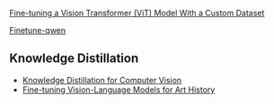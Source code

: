 [Fine-tuning a Vision Transformer (ViT) Model With a Custom Dataset](https://medium.com/@imabhi1216/fine-tuning-a-vision-transformer-vit-model-with-a-custom-dataset-37840e4e9268)

[Finetune-qwen](https://github.com/wjbmattingly/qwen2-vl-finetune-huggingface)


## Knowledge Distillation

- [Knowledge Distillation for Computer Vision](https://huggingface.co/docs/transformers/v4.38.0/en/tasks/knowledge_distillation_for_image_classification)
- [Fine-tuning Vision-Language Models for Art History](https://danielvanstrien.xyz/posts/2025/iconclass-vlm-sft/trl-vlm-fine-tuning-iconclass.html)
